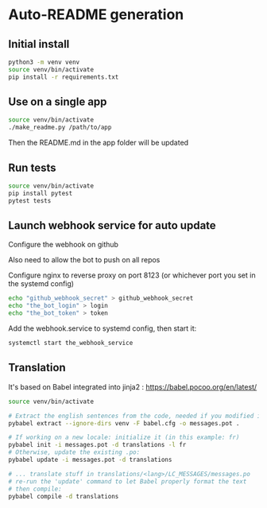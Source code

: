 # Auto-README generation

## Initial install

```bash
python3 -m venv venv
source venv/bin/activate
pip install -r requirements.txt
```

## Use on a single app

```bash
source venv/bin/activate
./make_readme.py /path/to/app
```

Then the README.md in the app folder will be updated

## Run tests

```bash
source venv/bin/activate
pip install pytest
pytest tests
```

## Launch webhook service for auto update

Configure the webhook on github

Also need to allow the bot to push on all repos

Configure nginx to reverse proxy on port 8123 (or whichever port you set in the systemd config)

```bash
echo "github_webhook_secret" > github_webhook_secret
echo "the_bot_login" > login
echo "the_bot_token" > token
```

Add the webhook.service to systemd config, then start it:

```bash
systemctl start the_webhook_service 
```

## Translation

It's based on Babel integrated into jinja2 : <https://babel.pocoo.org/en/latest/>

```bash
source venv/bin/activate

# Extract the english sentences from the code, needed if you modified it
pybabel extract --ignore-dirs venv -F babel.cfg -o messages.pot .

# If working on a new locale: initialize it (in this example: fr)
pybabel init -i messages.pot -d translations -l fr
# Otherwise, update the existing .po:
pybabel update -i messages.pot -d translations

# ... translate stuff in translations/<lang>/LC_MESSAGES/messages.po
# re-run the 'update' command to let Babel properly format the text
# then compile:
pybabel compile -d translations
```
